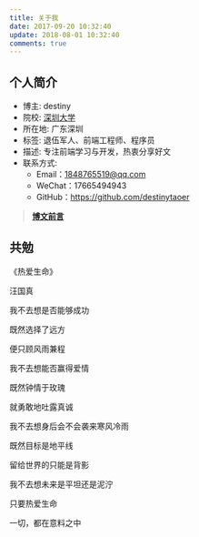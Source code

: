 ```yaml
---
title: 关于我
date: 2017-09-20 10:32:40
update: 2018-08-01 10:32:40
comments: true
---
```


## 个人简介

- 博主: destiny
- 院校: [深圳大学](https://baike.baidu.com/item/%E6%B7%B1%E5%9C%B3%E5%A4%A7%E5%AD%A6)
- 所在地: 广东深圳
- 标签: 退伍军人、前端工程师、程序员
- 描述: 专注前端学习与开发，热衷分享好文
- 联系方式:
  - Email：1848765519@qq.com
  - WeChat：17665494943 
  - GitHub：https://github.com/destinytaoer

> **[博文前言](/2017/09/hello-world/)**

## 共勉

<Quote>
<p>《热爱生命》</p>
<p>汪国真</p>
<p>我不去想是否能够成功</p>
<p>既然选择了远方</p>
<p>便只顾风雨兼程</p>
<p>我不去想能否赢得爱情</p>
<p>既然钟情于玫瑰</p>
<p>就勇敢地吐露真诚</p>
<p>我不去想身后会不会袭来寒风冷雨</p>
<p>既然目标是地平线</p>
<p>留给世界的只能是背影</p>
<p>我不去想未来是平坦还是泥泞</p>
<p>只要热爱生命</p>
<p>一切，都在意料之中</p>
</Quote>